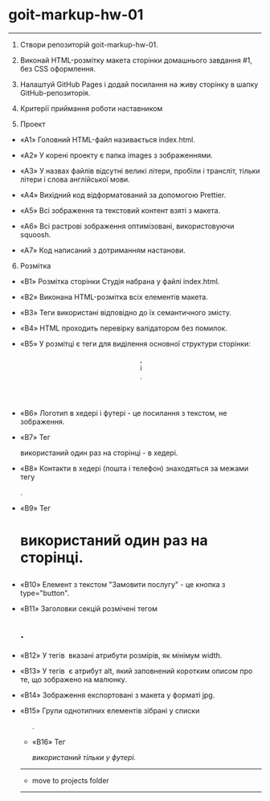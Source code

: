 # goit-markup-hw-01

---

1. Створи репозиторій goit-markup-hw-01.

2. Виконай HTML-розмітку макета сторінки домашнього завдання #1, без CSS оформлення.

3. Налаштуй GitHub Pages і додай посилання на живу сторінку в шапку GitHub-репозиторія.

4. Критерії приймання роботи наставником

5. Проект

- «A1» Головний HTML-файл називається index.html.

- «A2» У корені проекту є папка images з зображеннями.

- «A3» У назвах файлів відсутні великі літери, пробіли і трансліт, тільки літери і слова англійської мови.

- «A4» Вихідний код відформатований за допомогою Prettier.

- «A5» Всі зображення та текстовий контент взяті з макета.

- «A6» Всі растрові зображення оптимізовані, використовуючи squoosh.

- «A7» Код написаний з дотриманням настанови.

6. Розмітка

- «B1» Розмітка сторінки Студія набрана у файлі index.html.

- «B2» Виконана HTML-розмітка всіх елементів макета.

- «B3» Теги використані відповідно до їх семантичного змісту.

- «B4» HTML проходить перевірку валідатором без помилок.

- «B5» У розмітці є теги для виділення основної структури сторінки: <header>, <main> і <footer>.

- «B6» Логотип в хедері і футері - це посилання з текстом, не зображення.

- «B7» Тег <nav> використаний один раз на сторінці - в хедері.

- «B8» Контакти в хедері (пошта і телефон) знаходяться за межами тегу <nav>.

- «B9» Тег <h1> використаний один раз на сторінці.

- «B10» Елемент з текстом "Замовити послугу" - це кнопка з type="button".

- «B11» Заголовки секцій розмічені тегом <h2>.

- «B12» У тегів <img> вказані атрибути розмірів, як мінімум width.

- «B13» У тегів <img> є атрибут alt, який заповнений коротким описом про те, що зображено на малюнку.

- «B14» Зображення експортовані з макета у форматі jpg.

- «B15» Групи однотипних елементів зібрані у списки <ul>.

- «B16» Тег <address> використаний тільки у футері.

---

- move to projects folder

---
